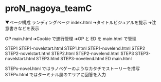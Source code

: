 <h1>proN_nagoya_teamC</h1>
▼ページ構成
ランディングページ index.html
➜タイトルビジュアルを提示
➜注意書きなどを表示

OP main.html
➜Cookie で進行管理
➜OP と ED を main.html で管理

STEP1 STEP1-novelstart.html STEP1.html STEP1-novelend.html
STEP2 STEP2-novelstart.html STEP2.html STEP2-novelend.html
STEP3 STEP3-novelstart.html STEP3.html STEP3-novelend.html
ED main.html

STEPx-novel.html ではラノベゲーのようなカタチでストーリーを描写
STEPx.html ではターミナル風のエリアに回答を入力
